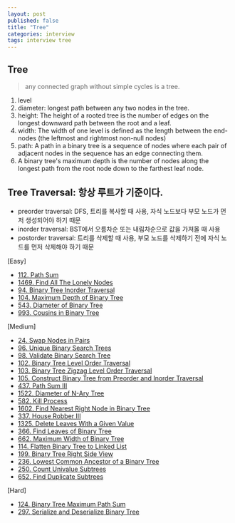 ```yaml
---
layout: post
published: false
title: "Tree"
categories: interview
tags: interview tree
---
```


## Tree
> any connected graph without simple cycles is a tree.

1. level
2. diameter: longest path between any two nodes in the tree. 
3. height: The height of a rooted tree is the number of edges on the longest downward path between the root and a leaf.
4. width: The width of one level is defined as the length between the end-nodes (the leftmost and rightmost non-null nodes)
5. path: A path in a binary tree is a sequence of nodes where each pair of adjacent nodes in the sequence has an edge connecting them.
6. A binary tree's maximum depth is the number of nodes along the longest path from the root node down to the farthest leaf node.

## Tree Traversal: 항상 루트가 기준이다.
- preorder traversal: DFS, 트리를 복사할 때 사용, 자식 노드보다 부모 노드가 먼저 생성되어야 하기 때문
- inorder traversal: BST에서 오름차순 또는 내림차순으로 값을 가져올 때 사용
- postorder traversal: 트리를 삭제할 때 사용, 부모 노드를 삭제하기 전에 자식 노드를 먼저 삭제해야 하기 때문

[Easy]
- [112. Path Sum](https://leetcode.com/problems/path-sum/)
- [1469. Find All The Lonely Nodes](https://leetcode.com/problems/find-all-the-lonely-nodes/)
- [94. Binary Tree Inorder Traversal](https://leetcode.com/problems/binary-tree-inorder-traversal/)
- [104. Maximum Depth of Binary Tree](https://leetcode.com/problems/maximum-depth-of-binary-tree/)
- [543. Diameter of Binary Tree](https://leetcode.com/problems/diameter-of-binary-tree/)
- [993. Cousins in Binary Tree](https://leetcode.com/problems/cousins-in-binary-tree/)

[Medium]
- [24. Swap Nodes in Pairs](https://leetcode.com/problems/swap-nodes-in-pairs)
- [96. Unique Binary Search Trees](https://leetcode.com/problems/unique-binary-search-trees/)
- [98. Validate Binary Search Tree](https://leetcode.com/problems/validate-binary-search-tree/)
- [102. Binary Tree Level Order Traversal](https://leetcode.com/problems/binary-tree-level-order-traversal/)
- [103. Binary Tree Zigzag Level Order Traversal](https://leetcode.com/problems/binary-tree-zigzag-level-order-traversal/)
- [105. Construct Binary Tree from Preorder and Inorder Traversal](https://leetcode.com/problems/construct-binary-tree-from-preorder-and-inorder-traversal/)
- [437. Path Sum III](https://leetcode.com/problems/path-sum-iii/)
- [1522. Diameter of N-Ary Tree](https://leetcode.com/problems/diameter-of-n-ary-tree/)
- [582. Kill Process](https://leetcode.com/problems/kill-process/)
- [1602. Find Nearest Right Node in Binary Tree](https://leetcode.com/problems/find-nearest-right-node-in-binary-tree/)
- [337. House Robber III](https://leetcode.com/problems/house-robber-iii/)
- [1325. Delete Leaves With a Given Value](https://leetcode.com/problems/delete-leaves-with-a-given-value/)
- [366. Find Leaves of Binary Tree](https://leetcode.com/problems/find-leaves-of-binary-tree/)
- [662. Maximum Width of Binary Tree](https://leetcode.com/problems/maximum-width-of-binary-tree/)
- [114. Flatten Binary Tree to Linked List](https://leetcode.com/problems/flatten-binary-tree-to-linked-list/)
- [199. Binary Tree Right Side View](https://leetcode.com/problems/binary-tree-right-side-view/)
- [236. Lowest Common Ancestor of a Binary Tree](https://leetcode.com/problems/lowest-common-ancestor-of-a-binary-tree/)
- [250. Count Univalue Subtrees](https://leetcode.com/problems/count-univalue-subtrees/)
- [652. Find Duplicate Subtrees](https://leetcode.com/problems/find-duplicate-subtrees/)

[Hard]
- [124. Binary Tree Maximum Path Sum](https://leetcode.com/problems/binary-tree-maximum-path-sum/)
- [297. Serialize and Deserialize Binary Tree](https://leetcode.com/problems/serialize-and-deserialize-binary-tree/)